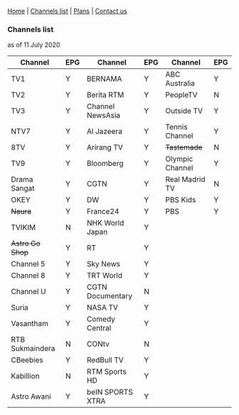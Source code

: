 [Home](https://freeview.github.io/iptv) | [Channels list](https://freeview.github.io/iptv/channels.html) | [Plans](https://trello.com/b/Tvem1YJd/malaysia-freeview-iptv) | [Contact us](https://freeview.github.io/iptv/contact.html)

### Channels list

as of 11 July 2020

|Channel|EPG|Channel|EPG|Channel|EPG|
|-|-|-|-|-|-|
|TV1|Y|BERNAMA|Y|ABC Australia|Y|
|TV2|Y|Berita RTM|Y|PeopleTV|N|
|TV3|Y|Channel NewsAsia|Y|Outside TV|Y|
|NTV7|Y|Al Jazeera|Y|Tennis Channel|Y|
|8TV|Y|Arirang TV|Y|~~Tastemade~~|N|
|TV9|Y|Bloomberg|Y|Olympic Channel|Y|
|Drama Sangat|Y|CGTN|Y|Real Madrid TV|N|
|OKEY|Y|DW|Y|PBS Kids|Y|
|~~Naura~~|Y|France24|Y|PBS|Y|
|TVIKIM|N|NHK World Japan|Y|
|~~Astro Go Shop~~|Y|RT|Y|
|Channel 5|Y|Sky News|Y|
|Channel 8|Y|TRT World|Y|
|Channel U|Y|CGTN Documentary|N|
|Suria|Y|NASA TV|Y|
|Vasantham|Y|Comedy Central|Y|
|RTB Sukmaindera|N|	CONtv|N|
|CBeebies|Y|RedBull TV|Y|
|Kabillion|N|RTM Sports HD|Y|
|Astro Awani|Y|beIN SPORTS XTRA|Y|
